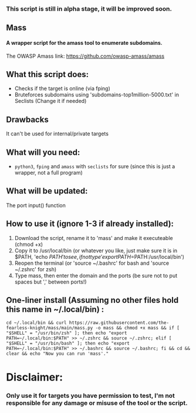 <h3>This script is still in alpha stage, it will be improved soon.</h3>

## Mass
<h4>A wrapper script for the amass tool to enumerate subdomains.</h4>


The OWASP Amass link: <a href="https://github.com/owasp-amass/amass">https://github.com/owasp-amass/amass</a>

## What this script does:

* Checks if the target is online (via fping)
* Bruteforces subdomains using 'subdomains-top1million-5000.txt' in Seclists (Change it if needed)

## Drawbacks
It can't be used for internal/private targets

## What will you need:
* `python3`, `fping` and `amass` with `seclists` for sure (since this is just a wrapper, not a full program)

## What will be updated:
The port input() function



## How to use it (ignore 1-3 if already installed):
1. Download the script, rename it to 'mass' and make it executeable (chmod +x)
2. Copy it to /usr/local/bin (or whatever you like, just make sure it is in $PATH, 'echo $PATH' to see, if not type 'export PATH=$PATH:/usr/local/bin')
3. Reopen the terminal (or 'source ~/.bashrc' for bash and 'source ~/.zshrc' for zsh)
4. Type mass, then enter the domain and the ports (be sure not to put spaces but ',' between ports!)


## One-liner install (Assuming no other files hold this name in ~/.local/bin) :
```
cd ~/.local/bin && curl https://raw.githubusercontent.com/the-fearless-knight/mass/main/mass.py -o mass && chmod +x mass && if [ "$SHELL" = "/usr/bin/zsh" ]; then echo "export PATH=~/.local/bin:$PATH" >> ~/.zshrc && source ~/.zshrc; elif [ "$SHELL" = "/usr/bin/bash" ]; then echo "export PATH=~/.local/bin:$PATH" >> ~/.bashrc && source ~/.bashrc; fi && cd && clear && echo "Now you can run 'mass'."
```


# Disclaimer:
### Only use it for targets you have permission to test, I'm not responsible for any damage or misuse of the tool or the script.
